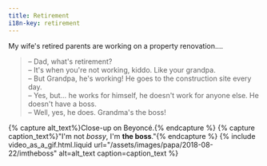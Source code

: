 ```yaml
---
title: Retirement
i18n-key: retirement
---
```


My wife's retired parents are working on a property renovation....

<!-- more -->

> – Dad, what's retirement?  
> – It's when you're not working, kiddo. Like your grandpa.  
> – But Grandpa, he's working! He goes to the construction site every day.  
> – Yes, but… he works for himself, he doesn't work for anyone else. He doesn't have a boss.  
> – Well, yes, he does. Grandma's the boss!

{% capture alt_text%}Close-up on Beyoncé.{% endcapture %}
{% capture caption_text%}"I'm not _bossy_, I'm **the boss**."{% endcapture %}
{% include video_as_a_gif.html.liquid
url="/assets/images/papa/2018-08-22/imtheboss"
alt=alt_text
caption=caption_text
%}
